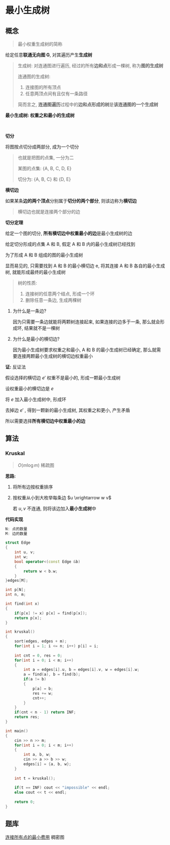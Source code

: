 # 最小生成树

## 概念

> 最小权重生成树的简称

给定任意**联通无向图 G**, 对其遍历产生**生成树** 

> 生成树: 对连通图进行遍历, 经过的所有**边和点**形成一棵树, 称为**图的生成树**
>
> 连通图的生成树:
>
> 1. 连接图的所有顶点
> 2. 任意两顶点间有且仅有一条路径
>
> 简而言之, **连通图遍历**过程中的**边和点形成的树**是**该连通图的一个生成树**

**最小生成树: 权重之和最小的生成树**

$~$

**切分**

将图按点切分成两部分, 成为一个切分

> 也就是把图的点集, 一分为二
>
> 某图的点集: {A, B, C, D, E}
>
> 切分为: {A, B, C} 和 {D, E}

**横切边**

如果某条**边的两个顶点**分别属于**切分的两个部分**, 则该边称为**横切边**

> 横切边也就是连接两个部分的边

**切分定理**

给定一个图的切分, **所有横切边中权重最小的边**是最小生成树的边

给定切分形成的点集 A 和 B, 假定 A 和 B 内的最小生成树已经找到

为了形成 A 和 B 组成的图的最小生成树

显而易见的, 只需要找到 A 和 B 的最小横切边 e, 将其连接 A 和 B 各自的最小生成树, 就能形成最终的最小生成树

> 树的性质:
>
> 1. 连接树的任意两个结点, 形成一个环
> 2. 删除任意一条边, 生成两棵树

1. 为什么是一条边?

   因为只需要一条边就能将两颗树连接起来, 如果连接的边多于一条, 那么就会形成环, 结果就不是一棵树

2. 为什么是最小的横切边?

   因为最小生成树要求权重之和最小, A 和 B 的最小生成树已经确定, 那么就需要连接两颗最小生成树的横切边权重最小

**证:** 反证法

假设选择的横切边 $e'$ 权重不是最小的, 形成一颗最小生成树

设权重最小的横切边是 $e$

将 $e$ 加入最小生成树中, 形成环

去掉边 $e'$ , 得到一颗新的最小生成树, 其权重之和更小, 产生矛盾

所以需要选择**所有横切边中权重最小的边**



## 算法

### Kruskal 

> $O(m \log m)$ 稀疏图

**思路:**

1. 将所有边按权重排序

2. 按权重从小到大枚举每条边 $u \xrightarrow w v$

   若 $u, v$  不连通, 则将该边加入**最小生成树**中

**代码实现**

```C++
N: 点的数量
M: 边的数量

struct Edge
{
    int u, v;
    int w;
    bool operator<(const Edge &b)
    {
        return w < b.w;
    }
}edges[M];

int p[N];
int n, m;

int find(int x)
{
    if(p[x] != x) p[x] = find(p[x]);
    return p[x];
}

int kruskal()
{
    sort(edges, edges + m);
    for(int i = 1; i <= n; i++) p[i] = i;
    
    int cnt = 0, res = 0;
    for(int i = 0; i < m; i++)
    {
        int a = edges[i].u, b = edges[i].v, w = edges[i].w;
        a = find(a), b = find(b);
        if(a != b)
        {
            p[a] = b;
            res += w;
            cnt++;
        }
    }
    if(cnt < n - 1) return INF;
    return res;
}

int main()
{
    cin >> n >> m;
    for(int i = 0; i < m; i++)
    {
        int a, b, w;
        cin >> a >> b >> w;
        edges[i] = {a, b, w};
    }
    
    int t = kruskal();
    
    if(t == INF) cout << "impossible" << endl;
    else cout << t << endl;
    
    return 0;
}
```

## 题库

[连接所有点的最小费用](https://leetcode.cn/problems/min-cost-to-connect-all-points/)	稠密图
